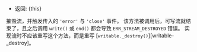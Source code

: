 <!-- YAML
added: v8.0.0
-->

* 返回: {this}

摧毁流，并触发传入的 `'error'` 与 `'close'` 事件。
该方法被调用后，可写流就结束了，且之后调用 `write()` 或 `end()` 都会导致 `ERR_STREAM_DESTROYED` 错误。
实现流时不应该重写这个方法，而是重写 [`writable._destroy()`][writable-_destroy]。

